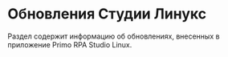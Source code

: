 # Обновления Студии Линукс
Раздел содержит информацию об обновлениях, внесенных в приложение Primo RPA Studio Linux.
